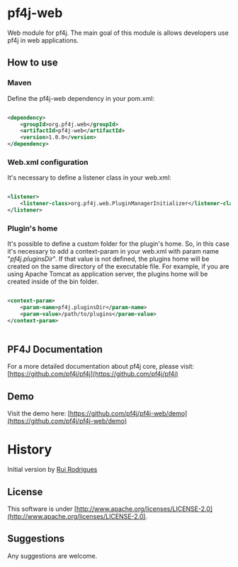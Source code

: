 # pf4j-web

 Web module for pf4j. The main goal of this module is allows developers use pf4j in web applications.
 
## How to use
### Maven
Define the pf4j-web dependency in your pom.xml:

```xml

<dependency>
	<groupId>org.pf4j.web</groupId>
	<artifactId>pf4j-web</artifactId>
	<version>1.0.0</version>
</dependency>

```

### Web.xml configuration
It's necessary to define a listener class in your web.xml:


```xml

<listener>
	<listener-class>org.pf4j.web.PluginManagerInitializer</listener-class>
</listener>

```

### Plugin's home
It's possible to define a custom folder for the plugin's home. So, in this case it's necessary to add a context-param in your web.xml with param name "*pf4j.pluginsDir*". If that value is not defined, the plugins home will be created on the same directory of the executable file. For example, if you are using Apache Tomcat as application server, the plugins home will be created inside of the bin folder.

```xml

<context-param>
	<param-name>pf4j.pluginsDir</param-name>
	<param-value>/path/to/plugins</param-value>
</context-param>
	
```

## PF4J Documentation
For a more detailed documentation about pf4j core, please visit: [https://github.com/pf4j/pf4j](https://github.com/pf4j/pf4j) 

## Demo
Visit the demo here: [https://github.com/pf4j/pf4j-web/demo](https://github.com/pf4j/pf4j-web/demo)

# History
Initial version by [Rui Rodrigues](https://github.com/rmrodrigues)

## License
This software is under [http://www.apache.org/licenses/LICENSE-2.0](http://www.apache.org/licenses/LICENSE-2.0).
## Suggestions
Any suggestions are  welcome.
